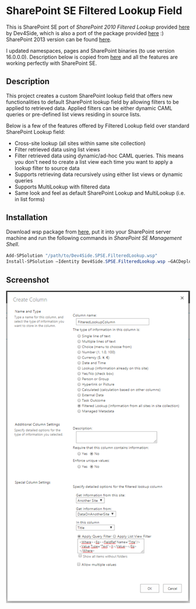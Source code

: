 # SharePoint SE Filtered Lookup Field

This is SharePoint SE port of *SharePoint 2010 Filtered Lookup* provided [here](http://sp2010filteredlookup.codeplex.com/) by Dev4Side, which is also a port of the package provided [here](http://filteredlookup.codeplex.com/) :) SharePoint 2013 version can be found [here](https://github.com/hasangok/sharepoint-2013-filtered-lookup-field).

I updated namespaces, pages and SharePoint binaries (to use version 16.0.0.0). Description below is copied from [here](http://filteredlookup.codeplex.com/) and all the features are working perfectly with SharePoint SE.

## Description
This project creates a custom SharePoint lookup field that offers new functionalities to default SharePoint lookup field by allowing filters to be applied to retrieved data. Applied filters can be either dynamic CAML queries or pre-defined list views residing in source lists.

Below is a few of the features offered by Filtered Lookup field over standard SharePoint Lookup field:  
* Cross-site lookup (all sites within same site collection)
* Filter retrieved data using list views
* Filter retrieved data using dynamic/ad-hoc CAML queries. This means you don't need to create a list view each time you want to apply a lookup filter to source data
* Supports retrieving data recursively using either list views or dynamic queries
* Supports MultiLookup with filtered data
* Same look and feel as default SharePoint Lookup and MultiLookup (i.e. in list forms)

## Installation
Download wsp package from [here](https://github.com/FOLDBYTE/Dev4Side.SPSE.FilteredLookup/releases), put it into your SharePoint server machine and run the following commands in *SharePoint SE Management Shell*.
```powershell
Add-SPSolution "/path/to/Dev4Side.SPSE.FilteredLookup.wsp"
Install-SPSolution –Identity Dev4Side.SPSE.FilteredLookup.wsp –GACDeployment
```

## Screenshot
![filtered_lookup_sp2016.png](https://github.com/FOLDBYTE/Dev4Side.SPSE.FilteredLookup/blob/master/filtered_lookup_sp2016.png)
